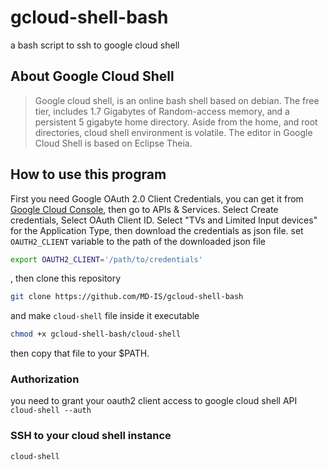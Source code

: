 # gcloud-shell-bash
a bash script to ssh to google cloud shell

## About Google Cloud Shell
> Google cloud shell, is an online bash shell based on debian. The free tier, includes 1.7 Gigabytes of Random-access memory, and a persistent 5 gigabyte home directory. Aside from the home, and root directories, cloud shell environment is volatile. The editor in Google Cloud Shell is based on Eclipse Theia.

## How to use this program

First you need Google OAuth 2.0 Client Credentials, you can get it from [Google Cloud Console](https://console.cloud.google.com/), then go to APIs & Services. Select Create credentials, Select OAuth Client ID. Select "TVs and Limited Input devices" for the Application Type, then download the credentials as json file.
set `OAUTH2_CLIENT` variable to the path of the downloaded json file

```sh
export OAUTH2_CLIENT='/path/to/credentials'
```

, then clone this repository

```sh
git clone https://github.com/MD-IS/gcloud-shell-bash
```

and make `cloud-shell` file inside it executable
```sh
chmod +x gcloud-shell-bash/cloud-shell
```
then copy that file to your $PATH.

### Authorization

you need to grant your oauth2 client access to google cloud shell API
```cloud-shell --auth```

### SSH to your cloud shell instance

```cloud-shell```
